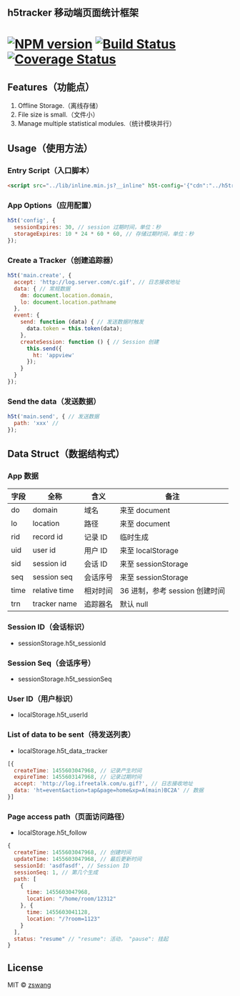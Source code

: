 h5tracker 移动端页面统计框架
-----

# [![NPM version][npm-image]][npm-url] [![Build Status][travis-image]][travis-url] [![Coverage Status][coverage-image]][coverage-url]

## Features（功能点）

1. Offline Storage.（离线存储）
2. File size is small.（文件小）
3. Manage multiple statistical modules.（统计模块并行）

## Usage（使用方法）

### Entry Script（入口脚本）

```html
<script src="../lib/inline.min.js?__inline" h5t-config='{"cdn":"../h5tracker.js"}'></script>
```

### App Options（应用配置）

```js
h5t('config', {
  sessionExpires: 30, // session 过期时间，单位：秒
  storageExpires: 10 * 24 * 60 * 60, // 存储过期时间，单位：秒
});
```

### Create a Tracker（创建追踪器）

```js
h5t('main.create', {
  accept: 'http://log.server.com/c.gif', // 日志接收地址
  data: { // 常规数据
    dm: document.location.domain,
    lo: document.location.pathname
  },
  event: {
    send: function (data) { // 发送数据时触发
      data.token = this.token(data);
    },
    createSession: function () { // Session 创建
      this.send({
        ht: 'appview'
      });
    }
  }
});
```

### Send the data（发送数据）

```js
h5t('main.send', { // 发送数据
  path: 'xxx' //
});
```
## Data Struct（数据结构式）

### App 数据

字段 | 全称          | 含义     | 备注
-----|---------------|----------|----------
do   | domain        | 域名     | 来至 document
lo   | location      | 路径     | 来至 document
rid  | record id     | 记录 ID  | 临时生成   
uid  | user id       | 用户 ID  | 来至 localStorage
sid  | session id    | 会话 ID  | 来至 sessionStorage
seq  | session seq   | 会话序号 | 来至 sessionStorage
time | relative time | 相对时间 | 36 进制，参考 session 创建时间
trn  | tracker name  | 追踪器名 | 默认 null

### Session ID（会话标识）

+ sessionStorage.h5t_sessionId

### Session Seq（会话序号）

+ sessionStorage.h5t_sessionSeq

### User ID（用户标识）

+ localStorage.h5t_userId

### List of data to be sent（待发送列表）

+ localStorage.h5t_data_:tracker

```js
[{
  createTime: 1455603047968, // 记录产生时间
  expireTime: 1455603147968, // 记录过期时间
  accept: 'http://log.ifreetalk.com/u.gif?', // 日志接收地址
  data: 'ht=event&action=tap&page=home&xp=A(main)BC2A' // 数据
}]
```

### Page access path（页面访问路径）

+ localStorage.h5t_follow

```js
{
  createTime: 1455603047968, // 创建时间
  updateTime: 1455603047968, // 最后更新时间
  sessionId: 'asdfasdf', // Session ID
  sessionSeq: 1, // 第几个生成
  path: [
    {
      time: 1455603047968,
      location: "/home/room/12312"
    }, {
      time: 1455603041128,
      location: "/?room=1123"
    }
  ],
  status: "resume" // "resume": 活动， "pause": 挂起
}
```

## License

MIT © [zswang](http://weibo.com/zswang)

[npm-url]: https://npmjs.org/package/h5tracker
[npm-image]: https://badge.fury.io/js/h5tracker.svg
[travis-url]: https://travis-ci.org/zswang/h5tracker
[travis-image]: https://travis-ci.org/zswang/h5tracker.svg?branch=master
[coverage-url]: https://coveralls.io/github/zswang/h5tracker?branch=master
[coverage-image]: https://coveralls.io/repos/zswang/h5tracker/badge.svg?branch=master&service=github
